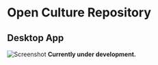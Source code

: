 # Open Culture Repository
## Desktop App

![Screenshot](https://raw.githubusercontent.com/Altermundi/openrepo-desktop/master/screenshot.png)
__Currently under development.__
